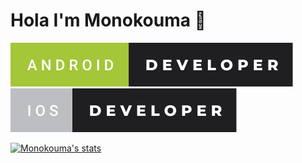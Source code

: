 # Hola I'm Monokouma 👋 
![android](https://github.com/Monokouma/Monokouma/blob/main/android-developer.svg) ![iOS](https://github.com/Monokouma/Monokouma/blob/main/ios-developer.svg)



[![Monokouma's stats](https://github-readme-stats.vercel.app/api?username=Monokouma&count_private=true&show_icons=true&theme=tokyonight)](https://github.com/anuraghazra/github-readme-stats)
